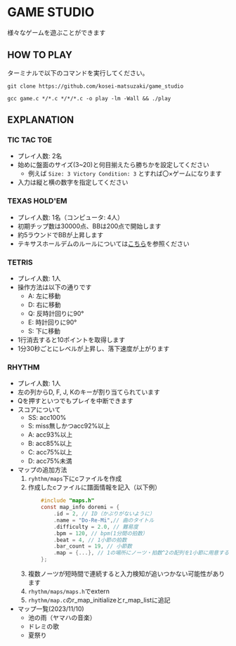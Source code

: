 # GAME STUDIO
様々なゲームを遊ぶことができます

## HOW TO PLAY
ターミナルで以下のコマンドを実行してください。
```shell
git clone https://github.com/kosei-matsuzaki/game_studio
```
```shell
gcc game.c */*.c */*/*.c -o play -lm -Wall && ./play
```

## EXPLANATION
### TIC TAC TOE
- プレイ人数: 2名
- 始めに盤面のサイズ(3~20)と何目揃えたら勝ちかを設定してください
    - 例えば  `Size: 3 Victory Condition: 3` とすれば〇×ゲームになります
- 入力は縦と横の数字を指定してください

### TEXAS HOLD'EM
- プレイ人数: 1名（コンピュータ: 4人）
- 初期チップ数は30000点、BBは200点で開始します
- 約5ラウンドでBBが上昇します
- テキサスホールデムのルールについては[こちら](https://www.bodoge-intl.com/list/insapo/texasholdem/)を参照ください

### TETRIS
- プレイ人数: 1人
- 操作方法は以下の通りです
    - A: 左に移動
    - D: 右に移動 
    - Q: 反時計回りに90°
    - E: 時計回りに90°
    - S: 下に移動 
- 1行消去すると10ポイントを取得します
- 1分30秒ごとにレベルが上昇し、落下速度が上がります

### RHYTHM
- プレイ人数: 1人
- 左の列からD, F, J, Kのキーが割り当てられています
- Qを押すといつでもプレイを中断できます
- スコアについて
    - SS: acc100%
    - S:  miss無しかつacc92%以上
    - A:  acc93%以上
    - B:  acc85%以上
    - C:  acc75%以上
    - D:  acc75%未満
- マップの追加方法
    1. ```ryhthm/maps```下にcファイルを作成
    2. 作成したcファイルに譜面情報を記入（以下例）
        ```c
            #include "maps.h"
            const map_info doremi = {
                .id = 2, // ID（かぶりがないように）
                .name = "Do-Re-Mi",// 曲のタイトル
                .difficulty = 2.0, // 難易度
                .bpm = 120, // bpm(1分間の拍数）
                .beat = 4, // 1小節の拍数
                .bar_count = 19, // 小節数
                .map = {...}, // 1の場所にノーツ・拍数^2の配列を1小節に用意する
            };
        ```
    3. 複数ノーツが短時間で連続すると入力検知が追いつかない可能性があります
    4. ```rhythm/maps/maps.h```でextern
    5. ```rhythm/map.c```のr_map_initializeとr_map_listに追記
- マップ一覧(2023/11/10)
    - 池の雨（ヤマハの音楽）
    - ドレミの歌
    - 夏祭り

